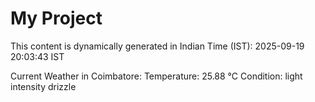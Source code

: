 # My Project

This content is dynamically generated in Indian Time (IST): 2025-09-19 20:03:43 IST


Current Weather in Coimbatore:
Temperature: 25.88 °C
Condition: light intensity drizzle
